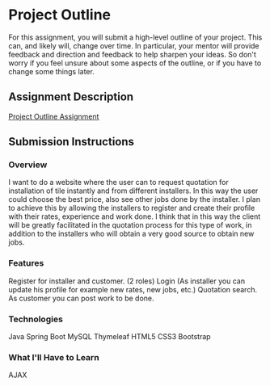 # Project Outline
For this assignment, you will submit a high-level outline of your project. This can, and likely will, change over time. In particular, your mentor will provide feedback and direction and feedback to help sharpen your ideas. So don't worry if you feel unsure about some aspects of the outline, or if you have to change some things later.

## Assignment Description
[Project Outline Assignment](https://education.launchcode.org/liftoff/assignments/project-outline/)

## Submission Instructions

### Overview
I want to do a website where the user can to request quotation for installation of tile instantly and from different installers. In this way the user could choose the best price, also see other jobs done by the installer. I plan to achieve this by allowing the installers to register and create their profile with their rates, experience and work done. I think that in this way the client will be greatly facilitated in the quotation process for this type of work, in addition to the installers who will obtain a very good source to obtain new jobs.
### Features
Register for installer and customer. (2 roles)
Login (As installer you can update his profile for example new rates, new jobs, etc.)
Quotation search. 
As customer you can post work to be done.
### Technologies
Java
Spring Boot
MySQL
Thymeleaf
HTML5
CSS3
Bootstrap

### What I'll Have to Learn
AJAX